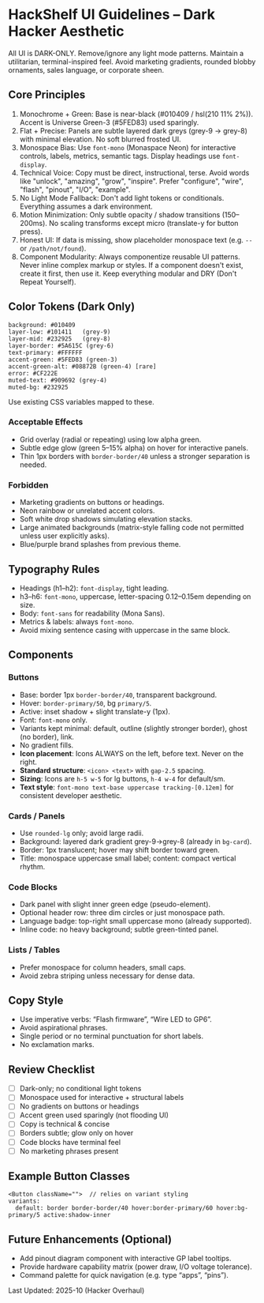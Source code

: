 # HackShelf UI Guidelines – Dark Hacker Aesthetic

All UI is DARK-ONLY. Remove/ignore any light mode patterns. Maintain a utilitarian, terminal-inspired feel. Avoid marketing gradients, rounded blobby ornaments, sales language, or corporate sheen.

## Core Principles
1. Monochrome + Green: Base is near-black (#010409 / hsl(210 11% 2%)). Accent is Universe Green-3 (#5FED83) used sparingly.
2. Flat + Precise: Panels are subtle layered dark greys (grey-9 → grey-8) with minimal elevation. No soft blurred frosted UI.
3. Monospace Bias: Use `font-mono` (Monaspace Neon) for interactive controls, labels, metrics, semantic tags. Display headings use `font-display`.
4. Technical Voice: Copy must be direct, instructional, terse. Avoid words like "unlock", "amazing", "grow", "inspire". Prefer "configure", "wire", "flash", "pinout", "I/O", "example".
5. No Light Mode Fallback: Don't add light tokens or conditionals. Everything assumes a dark environment.
6. Motion Minimization: Only subtle opacity / shadow transitions (150–200ms). No scaling transforms except micro (translate-y for button press).
7. Honest UI: If data is missing, show placeholder monospace text (e.g. `--` or `/path/not/found`).
8. Component Modularity: Always componentize reusable UI patterns. Never inline complex markup or styles. If a component doesn't exist, create it first, then use it. Keep everything modular and DRY (Don't Repeat Yourself).

## Color Tokens (Dark Only)
```
background: #010409
layer-low: #101411   (grey-9)
layer-mid: #232925   (grey-8)
layer-border: #5A615C (grey-6)
text-primary: #FFFFFF
accent-green: #5FED83 (green-3)
accent-green-alt: #08872B (green-4) [rare]
error: #CF222E
muted-text: #909692 (grey-4)
muted-bg: #232925
```
Use existing CSS variables mapped to these.

### Acceptable Effects
- Grid overlay (radial or repeating) using low alpha green.
- Subtle edge glow (green 5–15% alpha) on hover for interactive panels.
- Thin 1px borders with `border-border/40` unless a stronger separation is needed.

### Forbidden
- Marketing gradients on buttons or headings.
- Neon rainbow or unrelated accent colors.
- Soft white drop shadows simulating elevation stacks.
- Large animated backgrounds (matrix-style falling code not permitted unless user explicitly asks).
- Blue/purple brand splashes from previous theme.

## Typography Rules
- Headings (h1–h2): `font-display`, tight leading.
- h3–h6: `font-mono`, uppercase, letter-spacing 0.12–0.15em depending on size.
- Body: `font-sans` for readability (Mona Sans).
- Metrics & labels: always `font-mono`.
- Avoid mixing sentence casing with uppercase in the same block.

## Components

### Buttons
- Base: border 1px `border-border/40`, transparent background.
- Hover: `border-primary/50`, bg `primary/5`.
- Active: inset shadow + slight translate-y (1px).
- Font: `font-mono` only.
- Variants kept minimal: default, outline (slightly stronger border), ghost (no border), link.
- No gradient fills.
- **Icon placement**: Icons ALWAYS on the left, before text. Never on the right.
- **Standard structure**: `<icon> <text>` with `gap-2.5` spacing.
- **Sizing**: Icons are `h-5 w-5` for lg buttons, `h-4 w-4` for default/sm.
- **Text style**: `font-mono text-base uppercase tracking-[0.12em]` for consistent developer aesthetic.

### Cards / Panels
- Use `rounded-lg` only; avoid large radii.
- Background: layered dark gradient grey-9→grey-8 (already in `bg-card`).
- Border: 1px translucent; hover may shift border toward green.
- Title: monospace uppercase small label; content: compact vertical rhythm.

### Code Blocks
- Dark panel with slight inner green edge (pseudo-element).
- Optional header row: three dim circles or just monospace path.
- Language badge: top-right small uppercase mono (already supported).
- Inline code: no heavy background; subtle green-tinted panel.

### Lists / Tables
- Prefer monospace for column headers, small caps.
- Avoid zebra striping unless necessary for dense data.

## Copy Style
- Use imperative verbs: “Flash firmware”, “Wire LED to GP6”.
- Avoid aspirational phrases.
- Single period or no terminal punctuation for short labels.
- No exclamation marks.

## Review Checklist
- [ ] Dark-only; no conditional light tokens
- [ ] Monospace used for interactive + structural labels
- [ ] No gradients on buttons or headings
- [ ] Accent green used sparingly (not flooding UI)
- [ ] Copy is technical & concise
- [ ] Borders subtle; glow only on hover
- [ ] Code blocks have terminal feel
- [ ] No marketing phrases present

## Example Button Classes
```
<Button className="">  // relies on variant styling
variants:
  default: border border-border/40 hover:border-primary/60 hover:bg-primary/5 active:shadow-inner
```

## Future Enhancements (Optional)
- Add pinout diagram component with interactive GP label tooltips.
- Provide hardware capability matrix (power draw, I/O voltage tolerance).
- Command palette for quick navigation (e.g. type “apps”, “pins”).

Last Updated: 2025-10 (Hacker Overhaul)
